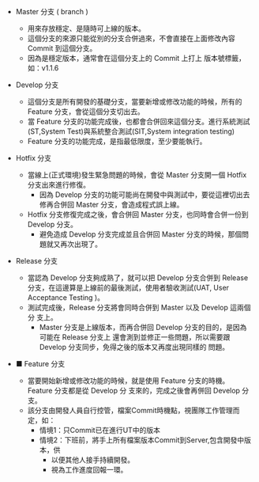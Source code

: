 * Master 分支 ( branch )
    * 用來存放穩定、是隨時可上線的版本。
    * 這個分支的來源只能從別的分支合併過來，不會直接在上面修改內容 Commit 到這個分支。
    * 因為是穩定版本，通常會在這個分支上的 Commit 上打上 版本號標籤，如：v1.1.6
 
* Develop 分支
    * 這個分支是所有開發的基礎分支，當要新增或修改功能的時候，所有的 Feature 分支，會從這個分支切出去。
    * 當 Feature 分支的功能完成後，也都會合併回來這個分支。進行系統測試(ST,System Test)與系統整合測試(SIT,System integration testing)
    * Feature 分支的功能完成，是指最低限度，至少要能執行。

* Hotfix 分支 
    * 當線上(正式環境)發生緊急問題的時候，會從 Master 分支開一個 Hotfix 分支出來進行修復。
        * 因為 Develop 分支的功能可能尚在開發中與測試中，要從這裡切出去修再合併回 Master 分支，會造成程式誤上線。 
    * Hotfix 分支修復完成之後，會合併回 Master 分支，也同時會合併一份到 Develop 分支。
        * 避免造成 Develop 分支完成並且合併回 Master 分支的時候，那個問題就又再次出現了。

* Release 分支 
    * 當認為 Develop 分支夠成熟了，就可以把 Develop 分支合併到 Release 分支，在這邊算是上線前的最後測試，使用者驗收測試(UAT, User Acceptance Testing )。
    * 測試完成後，Release 分支將會同時合併到 Master 以及 Develop 這兩個分 支上。
        * Master 分支是上線版本，而再合併回 Develop 分支的目的，是因為可能在 Release 分支上 還會測到並修正一些問題，所以需要跟 Develop 分支同步，免得之後的版本又再度出現同樣的 問題。 

* ■ Feature 分支 
    * 當要開始新增或修改功能的時候，就是使用 Feature 分支的時機。Feature 分支都是從 Develop 分 支來的，完成之後會再併回 Develop 分支。 
    * 該分支由開發人員自行控管，檔案Commit時機點，視團隊工作管理而定，如：
        * 情境1：只Commit已在進行UT中的版本
        * 情境2：下班前，將手上所有檔案版本Commit到Server,包含開發中版本，供
            * 以便其他人接手持續開發。
            * 視為工作進度回報一環。

